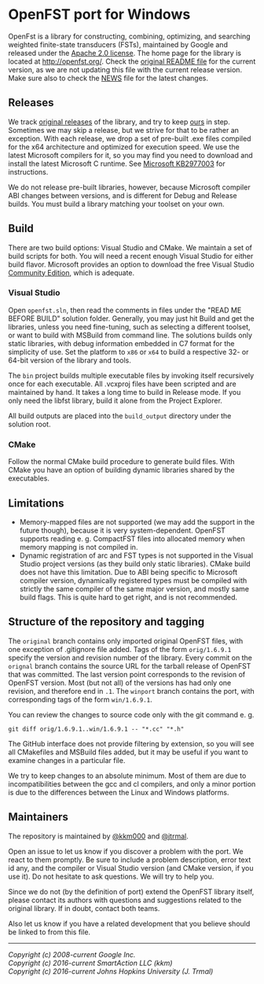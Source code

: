 # OpenFST port for Windows

OpenFst is a library for constructing, combining, optimizing, and searching
weighted finite-state transducers (FSTs), maintained by Google and released
under the [Apache 2.0 license](./COPYING). The home page for the library is
located at http://openfst.org/. Check the [original README file](./README)
for the current version, as we are not updating this file with the current
release version. Make sure also to check the [NEWS](./NEWS) file for the
latest changes.

## Releases

We track [original releases](http://www.openfst.org/twiki/bin/view/FST/FstDownload)
of the library, and try to keep [ours](https://github.com/kkm000/openfst/releases)
in step. Sometimes we may skip a release, but we strive for that to be rather an
exception. With each release, we drop a set of pre-built .exe files compiled for
the x64 architecture and optimized for execution speed. We use the latest
Microsoft compilers for it, so you may find you need to download and install the
latest Microsoft C runtime. See [Microsoft KB2977003](https://support.microsoft.com/help/2977003/)
for instructions.

We do not release pre-built libraries, however, because Microsoft compiler ABI
changes between versions, and is different for Debug and Release builds. You
must build a library matching your toolset on your own.

## Build

There are two build options: Visual Studio and CMake. We maintain a set of
build scripts for both. You will need a recent enough Visual Studio for either
build flavor. Microsoft provides an option to download the free Visual Studio
[Community Edition](https://visualstudio.microsoft.com/downloads/), which is
adequate.

### Visual Studio

Open `openfst.sln`, then read the comments in files under the "READ ME BEFORE
BUILD" solution folder. Generally, you may just hit Build and get the
libraries, unless you need fine-tuning, such as selecting a different toolset,
or want to build with MSBuild from command line. The solutions builds only
static libraries, with debug information embedded in C7 format for the
simplicity of use. Set the platform to `x86` or `x64` to build a respective
32- or 64-bit version of the library and tools.

The `bin` project builds multiple executable files by invoking itself
recursively once for each executable. All .vcxproj files have been scripted and
are maintained by hand. It takes a long time to build in Release mode. If you
only need the libfst library, build it alone from the Project Explorer.

All build outputs are placed into the `build_output` directory under the
solution root.

### CMake

Follow the normal CMake build procedure to generate build files. With CMake you
have an option of building dynamic libraries shared by the executables.

## Limitations

* Memory-mapped files are not supported (we may add the support in the future
  though), because it is very system-dependent. OpenFST supports reading e. g.
  CompactFST files into allocated memory when memory mapping is not compiled in.
* Dynamic registration of arc and FST types is not supported in the Visual Studio
  project versions (as they build only static libraries). CMake build does not
  have this limitation. Due to ABI being specific to Microsoft compiler version,
  dynamically registered types must be compiled with strictly the same compiler
  of the same major version, and mostly same build flags. This is quite hard to
  get right, and is not recommended.

## Structure of the repository and tagging

The `original` branch contains only imported original OpenFST files, with one
exception of .gitignore file added. Tags of the form `orig/1.6.9.1` specify the
version and revision number of the library. Every commit on the `orignal` branch
contains the source URL for the tarball release of OpenFST that was committed.
The last version point corresponds to the revision of OpenFST version. Most (but
not all) of the versions has had only one revision, and therefore end in `.1`.
The `winport` branch contains the port, with corresponding tags of the form
`win/1.6.9.1`.

You can review the changes to source code only with the git command e. g.

`git diff orig/1.6.9.1..win/1.6.9.1 -- "*.cc" "*.h"`

The GitHub interface does not provide filtering by extension, so you will see
all CMakefiles and MSBuild files added, but it may be useful if you want to
examine changes in a particular file.

We try to keep changes to an absolute minimum. Most of them are due to
incompatibilities between the gcc and cl compilers, and only a minor portion
is due to the differences between the Linux and Windows platforms.

## Maintainers

The repository is maintained by [@kkm000](https://github.com/kkm000) and
[@jtrmal](https://github.com/jtrmal).

Open an issue to let us know if you discover a problem with the port. We react
to them promptly. Be sure to include a problem description, error text id any,
and the compiler or Visual Studio version (and CMake version, if you use it).
Do not hesitate to ask questions. We will try to help you.

Since we do not (by the definition of port) extend the OpenFST library itself,
please contact its authors with questions and suggestions related to the
original library. If in doubt, contact both teams.

Also let us know if you have a related development that you believe should be
linked to from this file.

---

_Copyright (c) 2008-current Google Inc._  
_Copyright (c) 2016-current SmartAction LLC (kkm)_  
_Copyright (c) 2016-current Johns Hopkins University (J. Trmal)_

